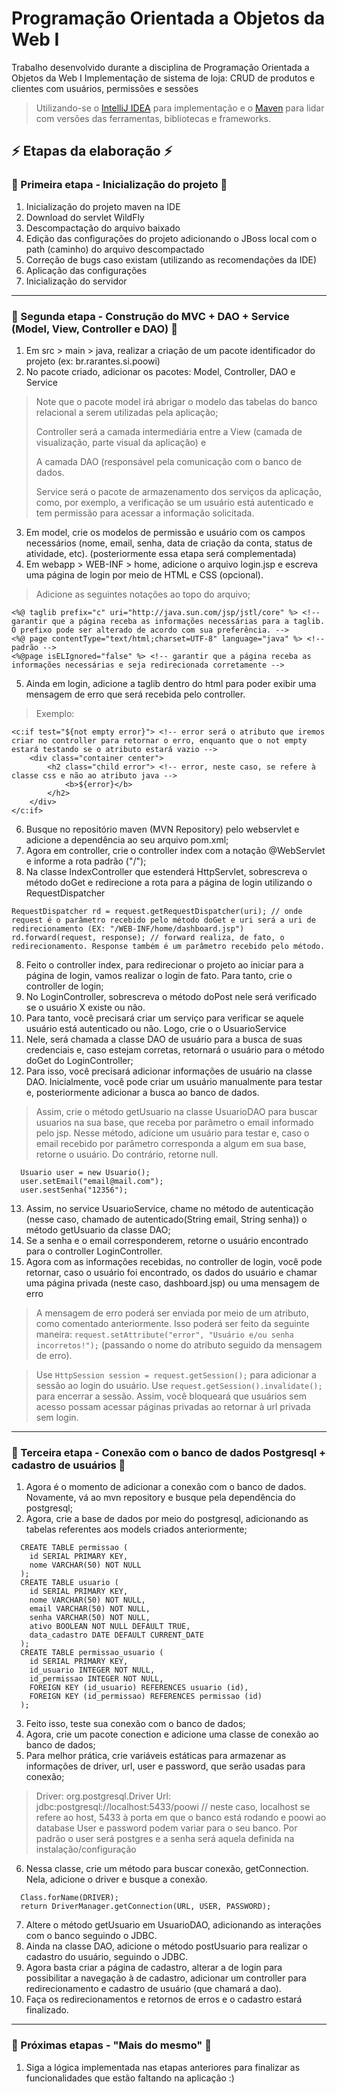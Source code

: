 # Programação Orientada a Objetos da Web I
Trabalho desenvolvido durante a disciplina de Programação Orientada a Objetos da Web I
Implementação de sistema de loja: CRUD de produtos e clientes com usuários, permissões e sessões 

> Utilizando-se o [IntelliJ IDEA](https://www.jetbrains.com/pt-br/idea/) para implementação e o [Maven](https://mvnrepository.com/) 
> para lidar com versões das ferramentas, bibliotecas e frameworks.

## :zap: Etapas da elaboração :zap: 
### 🔸 Primeira etapa - Inicialização do projeto 🔸
1. Inicialização do projeto maven na IDE
2. Download do servlet WildFly
3. Descompactação do arquivo baixado
4. Edição das configurações do projeto adicionando o JBoss local com o path (caminho) do arquivo descompactado
5. Correção de bugs caso existam (utilizando as recomendações da IDE)
6. Aplicação das configurações
7. Inicialização do servidor
<hr />

### 🔸 Segunda etapa - Construção do MVC + DAO + Service (Model, View, Controller e DAO) 🔸
1. Em src > main > java, realizar a criação de um pacote identificador do projeto (ex: br.rarantes.si.poowi)
2. No pacote criado, adicionar os pacotes: Model, Controller, DAO e Service

> Note que o pacote model irá abrigar o modelo das tabelas do banco relacional a serem utilizadas pela aplicação; 
> 
> Controller será a camada intermediária entre a View (camada de visualização, parte visual da aplicação) e 
> 
>  A camada DAO (responsável pela comunicação com o banco de dados. 
>  
>  Service será o pacote de armazenamento dos serviços da aplicação, 
> como, por exemplo, a verificação se um usuário está autenticado e tem permissão para acessar a informação solicitada.

3. Em model, crie os modelos de permissão e usuário com os campos necessários (nome, email, senha, data de criação da conta, status de atividade, etc). 
(posteriormente essa etapa será complementada)
4. Em webapp > WEB-INF > home, adicione o arquivo login.jsp e escreva uma página de login por meio de HTML e CSS (opcional).
> Adicione as seguintes notações ao topo do arquivo; 
```
<%@ taglib prefix="c" uri="http://java.sun.com/jsp/jstl/core" %> <!-- garantir que a página receba as informações necessárias para a taglib. O prefixo pode ser alterado de acordo com sua preferência. -->
<%@ page contentType="text/html;charset=UTF-8" language="java" %> <!-- padrão -->
<%@page isELIgnored="false" %> <!-- garantir que a página receba as informações necessárias e seja redirecionada corretamente -->
```
5. Ainda em login, adicione a taglib dentro do html para poder exibir uma mensagem de erro que será recebida pelo controller.
> Exemplo: 
```
<c:if test="${not empty error}"> <!-- error será o atributo que iremos criar no controller para retornar o erro, enquanto que o not empty estará testando se o atributo estará vazio -->
    <div class="container center">
        <h2 class="child error"> <!-- error, neste caso, se refere à classe css e não ao atributo java -->
            <b>${error}</b>
        </h2>
    </div>
</c:if>
 ```
6. Busque no repositório maven (MVN Repository) pelo webservlet e adicione a dependência ao seu arquivo pom.xml;
7. Agora em controller, crie o controller index com a notação @WebServlet e informe a rota padrão ("/");
8. Na classe IndexController que estenderá HttpServlet, sobrescreva o método doGet e redirecione a rota para a página de login utilizando o RequestDispatcher
```
RequestDispatcher rd = request.getRequestDispatcher(uri); // onde request é o parâmetro recebido pelo método doGet e uri será a uri de redirecionamento (EX: "/WEB-INF/home/dashboard.jsp")
rd.forward(request, response); // forward realiza, de fato, o redirecionamento. Response também é um parâmetro recebido pelo método.
```
8. Feito o controller index, para redirecionar o projeto ao iniciar para a página de login, vamos realizar o login de fato. Para tanto, crie o 
controller de login;
9. No LoginController, sobrescreva o método doPost nele será verificado se o usuário X existe ou não. 
10. Para tanto, você precisará criar um serviço para verificar se aquele usuário está autenticado ou não. Logo, crie o o UsuarioService
11. Nele, será chamada a classe DAO de usuário para a busca de suas credenciais e, caso estejam corretas, retornará o usuário para o método doGet do 
LoginController;
12. Para isso, você precisará adicionar informações de usuário na classe DAO. Inicialmente, você pode criar um usuário manualmente para testar e, 
posteriormente adicionar a busca ao banco de dados.
> Assim, crie o método getUsuario na classe UsuarioDAO para buscar usuarios na sua base, que receba por parâmetro o email informado pelo jsp. 
> Nesse método, adicione um usuário para testar e, caso o email 
> recebido por parâmetro corresponda a algum em sua base, retorne o usuário. Do contrário, retorne null.
```
  Usuario user = new Usuario();
  user.setEmail("email@mail.com");
  user.sestSenha("12356");
```
13. Assim, no service UsuarioService, chame no método de autenticação (nesse caso, chamado de autenticado(String email, String senha)) o método 
getUsuario da classe DAO;
14. Se a senha e o email corresponderem, retorne o usuário encontrado para o controller LoginController.
15. Agora com as informações recebidas, no controller de login, você pode retornar, caso o usuário foi encontrado, os dados do usuário e chamar uma 
página privada (neste caso, dashboard.jsp) ou uma mensagem de erro
> A mensagem de erro poderá ser enviada por meio de um atributo, como comentado anteriormente. Isso poderá ser feito da seguinte maneira: 
`` request.setAttribute("error", "Usuário e/ou senha incorretos!"); ``
> (passando o nome do atributo seguido da mensagem de erro).

> Use ``HttpSession session = request.getSession();`` para adicionar a sessão ao login do usuário. Use ``request.getSession().invalidate();`` para encerrar 
a sessão. 
> Assim, você bloqueará que usuários sem acesso possam acessar páginas privadas ao retornar à url privada sem login.
<hr/>

### 🔸 Terceira etapa - Conexão com o banco de dados Postgresql + cadastro de usuários  🔸

1. Agora é o momento de adicionar a conexão com o banco de dados. Novamente, vá ao mvn repository e busque pela dependência do postgresql;
2. Agora, crie a base de dados por meio do postgresql, adicionando as tabelas referentes aos models criados anteriormente;
```
  CREATE TABLE permissao (
    id SERIAL PRIMARY KEY,
    nome VARCHAR(50) NOT NULL
  );
  CREATE TABLE usuario (
    id SERIAL PRIMARY KEY,
    nome VARCHAR(50) NOT NULL,
    email VARCHAR(50) NOT NULL,
    senha VARCHAR(50) NOT NULL,
    ativo BOOLEAN NOT NULL DEFAULT TRUE,
    data_cadastro DATE DEFAULT CURRENT_DATE
  );
  CREATE TABLE permissao_usuario (
    id SERIAL PRIMARY KEY,
    id_usuario INTEGER NOT NULL,
    id_permissao INTEGER NOT NULL,
    FOREIGN KEY (id_usuario) REFERENCES usuario (id),
    FOREIGN KEY (id_permissao) REFERENCES permissao (id)
  );
```
3. Feito isso, teste sua conexão com o banco de dados;
4. Agora, crie um pacote conection e adicione uma classe de conexão ao banco de dados;
5. Para melhor prática, crie variáveis estáticas para armazenar as informações de driver, url, user e password, que serão usadas para conexão;
> Driver: org.postgresql.Driver
> Url: jdbc:postgresql://localhost:5433/poowi // neste caso, localhost se refere ao host, 5433 à porta em que o banco está rodando e poowi ao database
> User e password podem variar para o seu banco. Por padrão o user será postgres e a senha será aquela definida na instalação/configuração
6. Nessa classe, crie um método para buscar conexão, getConnection. Nela, adicione o driver e busque a conexão.
```
  Class.forName(DRIVER);
  return DriverManager.getConnection(URL, USER, PASSWORD);
```
7. Altere o método getUsuario em UsuarioDAO, adicionando as interações com o banco seguindo o JDBC.
8. Ainda na classe DAO, adicione o método postUsuario para realizar o cadastro do usuário, seguindo o JDBC.
9. Agora basta criar a página de cadastro, alterar a de login para possibilitar a navegação à de cadastro, adicionar um controller para redirecionamento 
e cadastro de usuário (que chamará a dao).
10. Faça os redirecionamentos e retornos de erros e o cadastro estará finalizado.
<hr />

### 🔸 Próximas etapas - "Mais do mesmo"  🔸
1. Siga a lógica implementada nas etapas anteriores para finalizar as funcionalidades que estão faltando na aplicação :)
